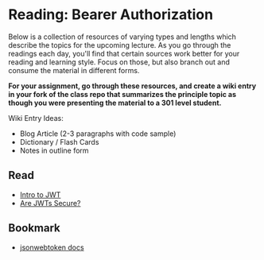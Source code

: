 # Reading: Bearer Authorization

Below is a collection of resources of varying types and lengths which describe the topics for the upcoming lecture. As you go through the readings each day, you'll find that certain sources work better for your reading and learning style. Focus on those, but also branch out and consume the material in different forms.

**For your assignment, go through these resources, and create a wiki entry in your fork of the class repo that summarizes the principle topic as though you were presenting the material to a 301 level student.**

Wiki Entry Ideas:

-   Blog Article (2-3 paragraphs with code sample)
-   Dictionary / Flash Cards
-   Notes in outline form

## Read

-   [Intro to JWT](https://jwt.io/introduction/)
-   [Are JWTs Secure?](https://stackoverflow.com/questions/27301557/if-you-can-decode-jwt-how-are-they-secure)

## Bookmark

-   [jsonwebtoken docs](https://www.npmjs.com/package/jsonwebtoken)
